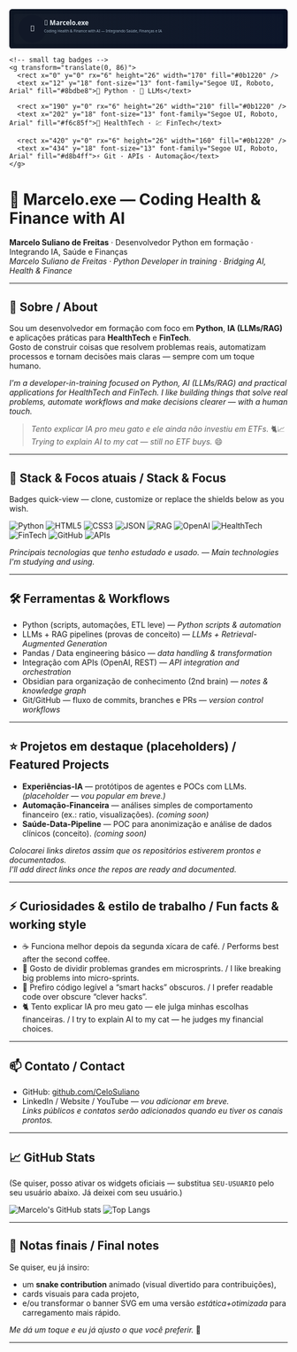 <!-- ===========================
     BANNER (SVG inline)
     Copie exatamente como está abaixo para manter o visual.
   =========================== -->
<svg xmlns="http://www.w3.org/2000/svg" width="100%" height="170" viewBox="0 0 1200 170" preserveAspectRatio="xMidYMid slice">
  <defs>
    <linearGradient id="g" x1="0" x2="1">
      <stop offset="0%" stop-color="#0f1724"/>
      <stop offset="100%" stop-color="#071025"/>
    </linearGradient>
    <filter id="shadow" x="-20%" y="-20%" width="140%" height="140%">
      <feDropShadow dx="0" dy="8" stdDeviation="18" flood-color="#000000" flood-opacity="0.6"/>
    </filter>
  </defs>
  <rect width="1200" height="170" rx="12" fill="url(#g)"/>
  <g filter="url(#shadow)">
    <rect x="20" y="20" width="1160" height="130" rx="10" fill="rgba(255,255,255,0.02)"/>
  </g>

  <!-- Left avatar circle -->
  <g transform="translate(40, 25)">
    <circle cx="60" cy="60" r="60" fill="#111827"/>
    <text x="60" y="70" font-size="34" font-family="Segoe UI, Roboto, Arial" text-anchor="middle" fill="#e6edf3">🤖</text>
  </g>

  <!-- Title -->
  <g transform="translate(150, 40)">
    <text x="0" y="28" font-size="28" font-family="Segoe UI, Roboto, Arial" fill="#e6edf3" font-weight="700">🤖 Marcelo.exe</text>
    <text x="0" y="60" font-size="16" font-family="Segoe UI, Roboto, Arial" fill="#9fb4c8">Coding Health & Finance with AI — Integrando Saúde, Finanças e IA</text>

    <!-- small tag badges -->
    <g transform="translate(0, 86)">
      <rect x="0" y="0" rx="6" height="26" width="170" fill="#0b1220" />
      <text x="12" y="18" font-size="13" font-family="Segoe UI, Roboto, Arial" fill="#8bdbe8">🐍 Python · 🤖 LLMs</text>

      <rect x="190" y="0" rx="6" height="26" width="210" fill="#0b1220" />
      <text x="202" y="18" font-size="13" font-family="Segoe UI, Roboto, Arial" fill="#f6c85f">💊 HealthTech · 💹 FinTech</text>

      <rect x="420" y="0" rx="6" height="26" width="160" fill="#0b1220" />
      <text x="434" y="18" font-size="13" font-family="Segoe UI, Roboto, Arial" fill="#d8b4ff">⚡ Git · APIs · Automação</text>
    </g>
  </g>
</svg>

<!-- ===========================
     README principal
   =========================== -->

# 🤖 Marcelo.exe — Coding Health & Finance with AI
**Marcelo Suliano de Freitas** · Desenvolvedor Python em formação · Integrando IA, Saúde e Finanças  
*Marcelo Suliano de Freitas · Python Developer in training · Bridging AI, Health & Finance*

---

## 🌱 Sobre / About
Sou um desenvolvedor em formação com foco em **Python**, **IA (LLMs/RAG)** e aplicações práticas para **HealthTech** e **FinTech**.  
Gosto de construir coisas que resolvem problemas reais, automatizam processos e tornam decisões mais claras — sempre com um toque humano.

*I'm a developer-in-training focused on Python, AI (LLMs/RAG) and practical applications for HealthTech and FinTech. I like building things that solve real problems, automate workflows and make decisions clearer — with a human touch.*

> _Tento explicar IA pro meu gato e ele ainda não investiu em ETFs._ 🐈📈  
> _Trying to explain AI to my cat — still no ETF buys._ 😄

---

## 🧭 Stack & Focos atuais / Stack & Focus
Badges quick-view — clone, customize or replace the shields below as you wish.

![Python](https://img.shields.io/badge/-Python-3776AB?style=for-the-badge&logo=python&logoColor=white)
![HTML5](https://img.shields.io/badge/-HTML5-E34F26?style=for-the-badge&logo=html5&logoColor=white)
![CSS3](https://img.shields.io/badge/-CSS3-1572B6?style=for-the-badge&logo=css3&logoColor=white)
![JSON](https://img.shields.io/badge/-JSON-000000?style=for-the-badge&logo=json&logoColor=white)
![RAG](https://img.shields.io/badge/-RAG-FF6B6B?style=for-the-badge&logo=data:image/svg+xml;base64,PHN2ZyB4bWxucz0iaHR0cDovL3d3dy53My5vcmcvMjAwMC9zdmciIHdpZHRoPSIyNCIgaGVpZ2h0PSIyNCI+PHBhdGggZD0iTTIwLDEyQTgsOCwwLDAsMSw0LDEyQTEyLDEyLDAsMCwwLDIwLDEyWiIgZmlsbD0iI2ZmZiIvPjwvc3ZnPg==)
![OpenAI](https://img.shields.io/badge/-LLMs-412991?style=for-the-badge&logo=openai&logoColor=white)
![HealthTech](https://img.shields.io/badge/-HealthTech-00B894?style=for-the-badge)
![FinTech](https://img.shields.io/badge/-FinTech-0984e3?style=for-the-badge)
![GitHub](https://img.shields.io/badge/-GitHub-181717?style=for-the-badge&logo=github)
![APIs](https://img.shields.io/badge/-APIs-6c5ce7?style=for-the-badge)

*Principais tecnologias que tenho estudado e usado. — Main technologies I'm studying and using.*

---

## 🛠️ Ferramentas & Workflows
- Python (scripts, automações, ETL leve) — *Python scripts & automation*  
- LLMs + RAG pipelines (provas de conceito) — *LLMs + Retrieval-Augmented Generation*  
- Pandas / Data engineering básico — *data handling & transformation*  
- Integração com APIs (OpenAI, REST) — *API integration and orchestration*  
- Obsidian para organização de conhecimento (2nd brain) — *notes & knowledge graph*  
- Git/GitHub — fluxo de commits, branches e PRs — *version control workflows*

---

## ⭐ Projetos em destaque (placeholders) / Featured Projects
- **Experiências-IA** — protótipos de agentes e POCs com LLMs. *(placeholder — vou popular em breve.)*  
- **Automação-Financeira** — análises simples de comportamento financeiro (ex.: ratio, visualizações). *(coming soon)*  
- **Saúde-Data-Pipeline** — POC para anonimização e análise de dados clínicos (conceito). *(coming soon)*

*Colocarei links diretos assim que os repositórios estiverem prontos e documentados.*  
*I'll add direct links once the repos are ready and documented.*

---

## ⚡ Curiosidades & estilo de trabalho / Fun facts & working style
- ☕ Funciona melhor depois da segunda xícara de café. / Performs best after the second coffee.  
- 🧠 Gosto de dividir problemas grandes em microsprints. / I like breaking big problems into micro-sprints.  
- 🤝 Prefiro código legível a “smart hacks” obscuros. / I prefer readable code over obscure “clever hacks”.  
- 🐈 Tento explicar IA pro meu gato — ele julga minhas escolhas financeiras. / I try to explain AI to my cat — he judges my financial choices.

---

## 📫 Contato / Contact
- GitHub: [github.com/CeloSuliano](https://github.com/CeloSuliano)  
- LinkedIn / Website / YouTube — *vou adicionar em breve.*  
*Links públicos e contatos serão adicionados quando eu tiver os canais prontos.*

---

## 📈 GitHub Stats
(Se quiser, posso ativar os widgets oficiais — substitua `SEU-USUARIO` pelo seu usuário abaixo. Já deixei com seu usuário.)

![Marcelo's GitHub stats](https://github-readme-stats.vercel.app/api?username=CeloSuliano&show_icons=true&theme=tokyonight)
![Top Langs](https://github-readme-stats.vercel.app/api/top-langs/?username=CeloSuliano&layout=compact&theme=tokyonight)

---

## 🧾 Notas finais / Final notes
Se quiser, eu já insiro:  
- um **snake contribution** animado (visual divertido para contribuições),  
- cards visuais para cada projeto,  
- e/ou transformar o banner SVG em uma versão *estática+otimizada* para carregamento mais rápido.

*Me dá um toque e eu já ajusto o que você preferir.* 🚀

---
